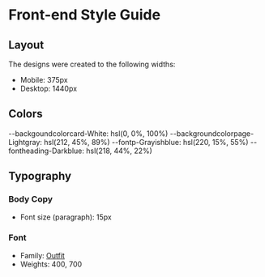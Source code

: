 # Front-end Style Guide

## Layout

The designs were created to the following widths:

- Mobile: 375px
- Desktop: 1440px

## Colors

--backgoundcolorcard-White: hsl(0, 0%, 100%)
--backgroundcolorpage-Lightgray: hsl(212, 45%, 89%)
--fontp-Grayishblue: hsl(220, 15%, 55%)
--fontheading-Darkblue: hsl(218, 44%, 22%)

## Typography

### Body Copy

- Font size (paragraph): 15px

### Font

- Family: [Outfit](https://fonts.google.com/specimen/Outfit)
- Weights: 400, 700
